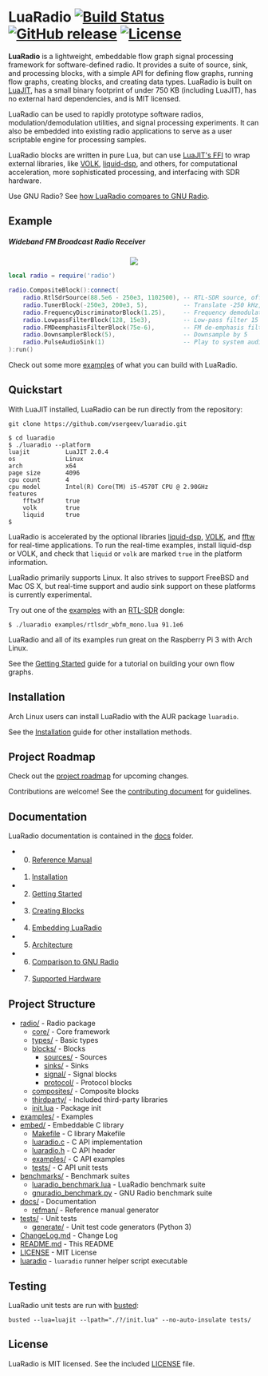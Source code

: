 # LuaRadio [![Build Status](https://travis-ci.org/vsergeev/luaradio.svg?branch=master)](https://travis-ci.org/vsergeev/luaradio) [![GitHub release](https://img.shields.io/github/release/vsergeev/luaradio.svg?maxAge=7200)](https://github.com/vsergeev/luaradio) [![License](https://img.shields.io/badge/license-MIT-blue.svg)](https://github.com/vsergeev/luaradio/blob/master/LICENSE)

**LuaRadio** is a lightweight, embeddable flow graph signal processing
framework for software-defined radio. It provides a suite of source, sink, and
processing blocks, with a simple API for defining flow graphs, running flow
graphs, creating blocks, and creating data types. LuaRadio is built on
[LuaJIT](http://luajit.org/), has a small binary footprint of under 750 KB
(including LuaJIT), has no external hard dependencies, and is MIT licensed.

LuaRadio can be used to rapidly prototype software radios,
modulation/demodulation utilities, and signal processing experiments.  It can
also be embedded into existing radio applications to serve as a user scriptable
engine for processing samples.

LuaRadio blocks are written in pure Lua, but can use [LuaJIT's
FFI](http://luajit.org/ext_ffi.html) to wrap external libraries, like
[VOLK](http://libvolk.org/),
[liquid-dsp](https://github.com/jgaeddert/liquid-dsp), and others, for
computational acceleration, more sophisticated processing, and interfacing with
SDR hardware.

Use GNU Radio? See [how LuaRadio compares to GNU
Radio](docs/6.comparison-gnuradio.md).

## Example

##### Wideband FM Broadcast Radio Receiver

<p align="center">
<img src="docs/figures/flowgraph_rtlsdr_wbfm_mono_compact.png" />
</p>

``` lua
local radio = require('radio')

radio.CompositeBlock():connect(
    radio.RtlSdrSource(88.5e6 - 250e3, 1102500), -- RTL-SDR source, offset-tuned to 88.5MHz-250kHz
    radio.TunerBlock(-250e3, 200e3, 5),          -- Translate -250 kHz, filter 200 kHz, decimate by 5
    radio.FrequencyDiscriminatorBlock(1.25),     -- Frequency demodulate with 1.25 modulation index
    radio.LowpassFilterBlock(128, 15e3),         -- Low-pass filter 15 kHz for L+R audio
    radio.FMDeemphasisFilterBlock(75e-6),        -- FM de-emphasis filter with 75 uS time constant
    radio.DownsamplerBlock(5),                   -- Downsample by 5
    radio.PulseAudioSink(1)                      -- Play to system audio with PulseAudio
):run()
```

Check out some more [examples](examples) of what you can build with LuaRadio.

## Quickstart

With LuaJIT installed, LuaRadio can be run directly from the repository:

```
git clone https://github.com/vsergeev/luaradio.git
```

``` shell
$ cd luaradio
$ ./luaradio --platform
luajit          LuaJIT 2.0.4
os              Linux
arch            x64
page size       4096
cpu count       4
cpu model       Intel(R) Core(TM) i5-4570T CPU @ 2.90GHz
features
    fftw3f      true
    volk        true
    liquid      true
$
```

LuaRadio is accelerated by the optional libraries
[liquid-dsp](https://github.com/jgaeddert/liquid-dsp),
[VOLK](http://libvolk.org/), and [fftw](http://www.fftw.org/) for real-time
applications. To run the real-time examples, install liquid-dsp or VOLK, and
check that `liquid` or `volk` are marked `true` in the platform information.

LuaRadio primarily supports Linux. It also strives to support FreeBSD and Mac
OS X, but real-time support and audio sink support on these platforms is
currently experimental.

Try out one of the [examples](examples) with an
[RTL-SDR](http://www.rtl-sdr.com/about-rtl-sdr/) dongle:

```
$ ./luaradio examples/rtlsdr_wbfm_mono.lua 91.1e6
```

LuaRadio and all of its examples run great on the Raspberry Pi 3 with Arch
Linux.

See the [Getting Started](docs/2.getting-started.md) guide for a tutorial on
building your own flow graphs.

## Installation

Arch Linux users can install LuaRadio with the AUR package `luaradio`.

See the [Installation](docs/1.installation.md) guide for other installation
methods.

## Project Roadmap

Check out the [project
roadmap](https://github.com/vsergeev/luaradio/wiki#project-roadmap) for
upcoming changes.

Contributions are welcome! See the [contributing document](CONTRIBUTING.md) for
guidelines.

## Documentation

LuaRadio documentation is contained in the [docs](docs) folder.

* 0. [Reference Manual](docs/0.reference-manual.md)
* 1. [Installation](docs/1.installation.md)
* 2. [Getting Started](docs/2.getting-started.md)
* 3. [Creating Blocks](docs/3.creating-blocks.md)
* 4. [Embedding LuaRadio](docs/4.embedding-luaradio.md)
* 5. [Architecture](docs/5.architecture.md)
* 6. [Comparison to GNU Radio](docs/6.comparison-gnuradio.md)
* 7. [Supported Hardware](docs/7.supported-hardware.md)

## Project Structure

* [radio/](radio) - Radio package
    * [core/](radio/core) - Core framework
    * [types/](radio/types) - Basic types
    * [blocks/](radio/blocks) - Blocks
        * [sources/](radio/blocks/sources) - Sources
        * [sinks/](radio/blocks/sinks) - Sinks
        * [signal/](radio/blocks/signal) - Signal blocks
        * [protocol/](radio/blocks/protocol) - Protocol blocks
    * [composites/](radio/composites) - Composite blocks
    * [thirdparty/](radio/thirdparty) - Included third-party libraries
    * [init.lua](radio/init.lua) - Package init
* [examples/](examples) - Examples
* [embed/](embed) - Embeddable C library
    * [Makefile](embed/Makefile) - C library Makefile
    * [luaradio.c](embed/luaradio.c) - C API implementation
    * [luaradio.h](embed/luaradio.h) - C API header
    * [examples/](embed/examples) - C API examples
    * [tests/](embed/tests) - C API unit tests
* [benchmarks/](benchmarks/) - Benchmark suites
    * [luaradio_benchmark.lua](benchmarks/luaradio_benchmark.lua) - LuaRadio benchmark suite
    * [gnuradio_benchmark.py](benchmarks/gnuradio_benchmark.py) - GNU Radio benchmark suite
* [docs/](docs) - Documentation
    * [refman/](docs/refman) - Reference manual generator
* [tests/](tests) - Unit tests
    * [generate/](tests/generate/) - Unit test code generators (Python 3)
* [ChangeLog.md](ChangeLog.md) - Change Log
* [README.md](README.md) - This README
* [LICENSE](LICENSE) - MIT License
* [luaradio](luaradio) - `luaradio` runner helper script executable

## Testing

LuaRadio unit tests are run with [busted](http://olivinelabs.com/busted/):

```
busted --lua=luajit --lpath="./?/init.lua" --no-auto-insulate tests/
```

## License

LuaRadio is MIT licensed. See the included [LICENSE](LICENSE) file.

